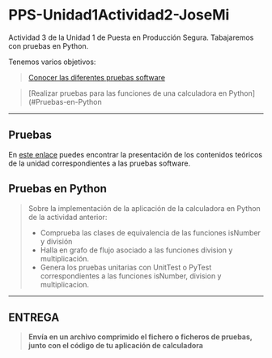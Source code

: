 # PPS-Unidad1Actividad2-JoseMi
Actividad 3 de la Unidad 1 de Puesta en Producción Segura. Tabajaremos con pruebas en Python.

Tenemos varios objetivos:

> [Conocer las diferentes pruebas software](#Pruebas)

> [Realizar pruebas para las funciones de una calculadora en Python](#Pruebas-en-Python

---
## Pruebas

En [este enlace](PresentacionPruebas.pdf) puedes encontrar la presentación de los contenidos teóricos de la unidad correspondientes a las pruebas software.

## Pruebas en Python

> Sobre la implementación de la aplicación de la calculadora en Python de la actividad anterior:
> - Comprueba las clases de equivalencia de las funciones isNumber y división
> - Halla en grafo de flujo asociado a las funciones division y multiplicación.
> - Genera los pruebas unitarias con UnitTest o PyTest correspondientes a las funciones isNumber, division y multiplicacion.
---
## ENTREGA

>__Envía en un archivo comprimido el fichero o ficheros de pruebas, junto con el código de tu aplicación de calculadora__
